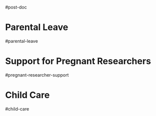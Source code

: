 #post-doc
# Parental Leave
#parental-leave
# Support for Pregnant Researchers
#pregnant-researcher-support
# Child Care
#child-care

